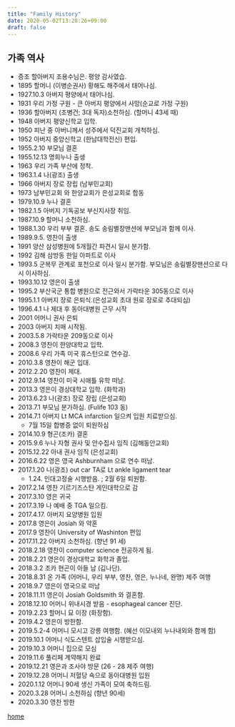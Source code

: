 ```yaml
---
title: "Family History"
date: 2020-05-02T13:28:26+09:00
draft: false
---
```

## 가족 역사
 
 -   증조 할아버지 조용수님은. 평양 감사였습.
 -  1895 할머니 (이병순권사) 황해도 해주에서 태어나심.
 -  1927.10.3  아버지 평양에서 태어나심. 
 -  1931 우리 가정 구원 - 큰 아버지 평양에서 사망(순교로 가정 구원)
 -  1936 할아버지 (조병건; 3대 독자)소천하심. (할머니 43세 때) 
 -  1948 아버지 평양신학교 입학. 
 -  1950 피난 중 아버니께서 성주에서 덕진교회 개척하심.
 -  1952 아버지 중앙신학교 (한남대학전신) 편입. 
 -  1955.2.10 부모님 결혼
 -  1955.12.13 명희누나 출생
 -  1963 우리 가족 부산에 정착. 
 -  1963.1.4 나(광조) 출생
 -  1966 아버지 장로 장립 (남부민교회)
 -  1973 남부민교회 와 한양교회가 은성교회로 합동
 -  1979.10.9 누나 결혼
 -  1982.1.5 아버지 기독공보 부신지사장 취임. 
 -  1987.10.9  할머니 소천하심. 
 -  1988.1.30 우리 부부 결혼. 송도 송림별장맨션에 부모님과 함께 이사.
 -  1989.9.5. 영찬이 출생
 -  1991 양산 삼성병원에 5개월간 파견시 일시 분가함. 
 -  1992 김해 삼방동 한일 아파트로 이사 
 -  1993.5 군복무 관계로 포천으로 이사 일시 분가함. 부모님은 송림별장맨션으로 다시 이사하심. 
 -  1993.10.12 영은이 출생 
 -  1995.2 부산국군 통합 병원으로 전근와서 가락타운 305동으로 이사
 -  1995.1.1 아버지 장로 은퇴식.(은성교회 초대 원로 장로로 추대되심)
 -  1996.4.1 나 제대 후 동아대병원 근무 시작 
 -  2001 어머니 권사 은퇴
 -  2003 아버지 치매 시작됨.
 -  2003.5.8 가락타운 209동으로 이사
 -  2008.3 영찬이 한양대학교 입학.
 -  2008.6 우리 가족 미국 휴스턴으로 연수감.
 -  2010.3.8 영찬이 해군 입대. 
 -  2012.2.20 영찬이 제대. 
 -  2012.9.14 영찬이 미국 시애틀 유학 떠남.
 -  2013.3 영은이 경상대학교 입학. (화학과)
 -  2013.6.23 나(광조) 장로 장립 (은성교회)
 -  2013.7.1 부모님 분가하심. (Fulife 103 동)
 -  2014.7.1 아버지 Lt MCA infarction 일으켜 입원 치료받으심. 
	- 7월 15일 합병증 없이 퇴원하심
 -  2014.10.9 형곤(조카) 결혼 
 -  2015.9.6 누나 자형 권사 및 안수집사 임직 (김해동안교회)
 -  2015.12.22 아내 권사 임직 (은성교회)
 -  2016.6.22 영은 영국 Ashburnham 으로 연수 떠남.
 -  2017.1.20 나(광조) out car TA로 Lt ankle ligament tear 
	- 1.24. 인대고정술 시행받음. ; 2월 6일 퇴원함.
 -  2017.2.14 영찬 기르기즈스탄 게인대학으로 감
 -  2017.3.10 영은 귀국 
 -  2017.3.19 나 예배 중 TGA 일으킴.
 -  2017.4.17. 아버지 요양병원 입원
 -  2017.8 영은이 Josiah 와 약혼 
 -  2017.9 영찬이 University of Washinton  편입
 -  2017.11.22 아버지 소천하심. (향년 91 세)
 -  2018.2.18 영찬이 computer science 전공하게 됨. 
 -  2018.2.21 영은이 경상대학교 화학과 졸업.
 -  2018.3.2 조카 현곤이 아들 남 (김나단). 
 -  2018.8.31 온 가족 (어머니, 우리 부부, 영찬, 영은, 누나네, 완명) 제주 여행
 -  2018.9.7 영은이 영국으로 떠남
 -  2018.11.11 영은이 Josiah Goldsmith 와 결혼함. 
 -  2018.12.10 어머니 위내시경 받음 - esophageal cancer 진단.
 -  2019.2.23 할머니 묘 이장 (화장함).
 -  2019.4.2 영은이 방한함. 
 -  2019.5.2-4 어머니 모시고 강릉 여행함. (혜선 이모내외 누나내외와 함께 함)
 -  2019.10.1 어머니 식도스텐트 삽입술 시행받으심. 
 -  2019.10.3 어머니 집으로 모심
 -  2019.11.6 풀리페 계약해지 완료
 -  2019.12.21 영은과 조사야 방문 (26 - 28 제주 여행)
 -  2019.12.28 어머니 저혈당 쇽으로 동아대병원 입원
 -  2020.1.12 어머니 90세 생신 가족이 모여 축하드림.
 -  2020.3.28 어머니 소천하심 (향년 90세)
 -  2020.3.30 영찬 방한
   
[home](../)
